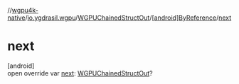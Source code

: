 //[wgpu4k-native](../../../../index.md)/[io.ygdrasil.wgpu](../../index.md)/[WGPUChainedStructOut](../index.md)/[[android]ByReference](index.md)/[next](next.md)

# next

[android]\
open override var [next](next.md): [WGPUChainedStructOut](../index.md)?